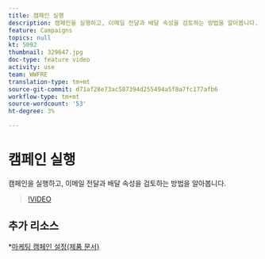 ```yaml
---
title: 캠페인 실행
description: 캠페인을 실행하고, 이메일 전달과 배달 속성을 검토하는 방법을 알아봅니다.
feature: Campaigns
topics: null
kt: 5092
thumbnail: 329647.jpg
doc-type: feature video
activity: use
team: WWFRE
translation-type: tm+mt
source-git-commit: d71af28e73ac587394d255494a5f8a7fc177afb6
workflow-type: tm+mt
source-wordcount: '53'
ht-degree: 3%

---
```


# 캠페인 실행

캠페인을 실행하고, 이메일 전달과 배달 속성을 검토하는 방법을 알아봅니다.

>[!VIDEO](https://video.tv.adobe.com/v/329647?quality=12)

## 추가 리소스

*[마케팅 캠페인 설정(제품 문서)](https://experienceleague.adobe.com/docs/campaign-classic/using/orchestrating-campaigns/orchestrate-campaigns/setting-up-marketing-campaigns.html?lang=en#orchestrating-campaigns)
